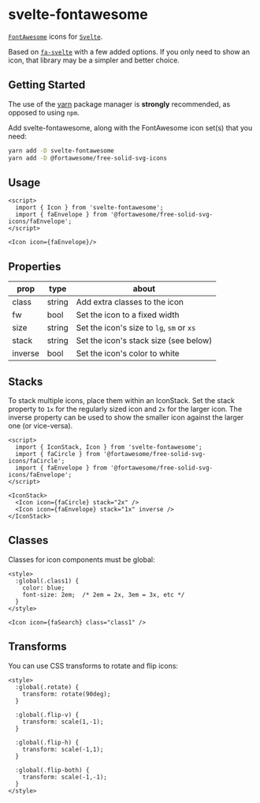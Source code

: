 # svelte-fontawesome

[`FontAwesome`](https://fontawesome.com/) icons for [`Svelte`](https://svelte.dev/).

Based on [`fa-svelte`](https://github.com/alphapeter/fa-svelte) with a few added options. If you only need to show an icon, that library may be a simpler and better choice.

## Getting Started

The use of the [yarn](https://yarnpkg.com/) package manager is **strongly** recommended, as opposed to using `npm`.

Add svelte-fontawesome, along with the FontAwesome icon set(s) that you need:

```bash
yarn add -D svelte-fontawesome
yarn add -D @fortawesome/free-solid-svg-icons
```

## Usage

```
<script>
  import { Icon } from 'svelte-fontawesome';
  import { faEnvelope } from '@fortawesome/free-solid-svg-icons/faEnvelope';
</script>

<Icon icon={faEnvelope}/>
```

## Properties

| prop | type | about |
| --- | --- | --- |
| class | string | Add extra classes to the icon |
| fw | bool | Set the icon to a fixed width |
| size | string | Set the icon's size to `lg`, `sm` or `xs` |
| stack | string | Set the icon's stack size (see below) |
| inverse | bool | Set the icon's color to white |

## Stacks

To stack multiple icons, place them within an IconStack. Set the stack property to `1x` for the
regularly sized icon and `2x` for the larger icon. The inverse property can be used to show the
smaller icon against the larger one (or vice-versa).

```
<script>
  import { IconStack, Icon } from 'svelte-fontawesome';
  import { faCircle } from '@fortawesome/free-solid-svg-icons/faCircle';
  import { faEnvelope } from '@fortawesome/free-solid-svg-icons/faEnvelope';
</script>

<IconStack>
  <Icon icon={faCircle} stack="2x" />
  <Icon icon={faEnvelope} stack="1x" inverse />
</IconStack>
```

## Classes

Classes for icon components must be global:

```
<style>
  :global(.class1) {
    color: blue;
    font-size: 2em;  /* 2em = 2x, 3em = 3x, etc */
  }
</style>

<Icon icon={faSearch} class="class1" />
```

## Transforms

You can use CSS transforms to rotate and flip icons:

```
<style>
  :global(.rotate) {
    transform: rotate(90deg);
  }

  :global(.flip-v) {
    transform: scale(1,-1);
  }

  :global(.flip-h) {
    transform: scale(-1,1);
  }

  :global(.flip-both) {
    transform: scale(-1,-1);
  }
</style>
```
